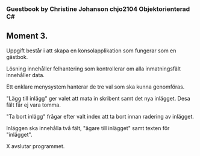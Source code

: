 ### Guestbook by Christine Johanson chjo2104 Objektorienterad C#
## Moment 3. 

Uppgift består i att skapa en konsolapplikation som fungerar som en gästbok.

Lösning innehåller felhantering som kontrollerar om alla inmatningsfält innehåller data.

Ett enklare menysystem hanterar de tre val som ska kunna genomföras.

"Lägg till inlägg" ger valet att mata in skribent samt det nya inlägget. Desa fält får ej vara tomma.

"Ta bort inlägg" frågar efter valt index att ta bort innan radering av inlägget.

Inläggen ska innehålla två fält, "ägare till inlägget" samt texten för "inlägget".

X avslutar programmet. 
